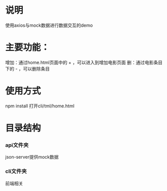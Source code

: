 # 说明
使用axios与mock数据进行数据交互的demo

# 主要功能：
增加：通过home.html页面中的 + ，可以进入到增加电影页面
删：通过电影条目下的 - ，可以删除条目

# 使用方式
npm install
打开cli/tml/home.html

# 目录结构

### api文件夹
json-server提供mock数据
### cli文件夹
前端相关 

